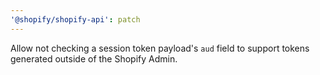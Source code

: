```yaml
---
'@shopify/shopify-api': patch
---
```


Allow not checking a session token payload's `aud` field to support tokens generated outside of the Shopify Admin.
